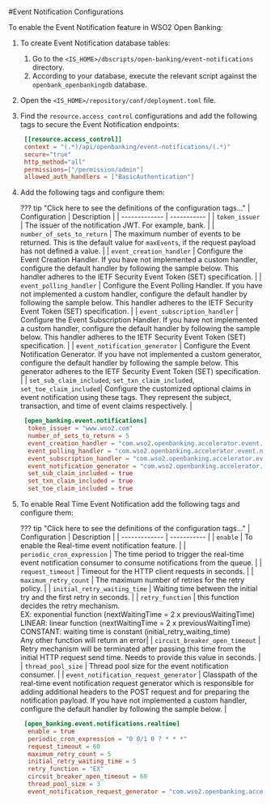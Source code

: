 #Event Notification Configurations

To enable the Event Notification feature in WSO2 Open Banking:

1. To create Event Notification database tables:
    1. Go to the `<IS_HOME>/dbscripts/open-banking/event-notifications` directory.
    2. According to your database, execute the relevant script against the `openbank_openbankingdb` database.
2. Open the `<IS_HOME>/repository/conf/deployment.toml` file.
3. Find the `resource.access_control` configurations and add the following tags to secure the Event Notification endpoints:
      ``` toml
       [[resource.access_control]]
       context = "(.*)/api/openbanking/event-notifications/(.*)"
       secure="true"
       http_method="all"
       permissions=["/permission/admin"]
       allowed_auth_handlers = ["BasicAuthentication"]
      ```
4. Add the following tags and configure them:

    ??? tip "Click here to see the definitions of the configuration tags..."
         | Configuration | Description |
         | ------------- | ----------- |
         | `token_issuer` | The issuer of the notification JWT. For example, bank. |
         | `number_of_sets_to_return` | The maximum number of events to be returned. This is the default value for `maxEvents`, if the request payload has not defined a value. |
         | `event_creation_handler` | Configure the Event Creation Handler. If you have not implemented a custom handler, configure the default handler by following the sample below. This handler adheres to the IETF Security Event Token (SET) specification. |
         | `event_polling_handler` | Configure the Event Polling Handler. If you have not implemented a custom handler, configure the default handler by following the sample below. This handler adheres to the IETF Security Event Token (SET) specification. |
         | `event_subscription_handler` | Configure the Event Subscription Handler. If you have not implemented a custom handler, configure the default handler by following the sample below. This handler adheres to the IETF Security Event Token (SET) specification. |
         | `event_notification_generator` | Configure the Event Notification Generator. If you have not implemented a custom generator, configure the default handler by following the sample below. This generator adheres to the IETF Security Event Token (SET) specification. |
         | `set_sub_claim_included`, `set_txn_claim_included`, `set_toe_claim_included`| Configure the customized optional claims in event notification using these tags. They represent the subject, transaction, and time of event claims respectively. |

      ``` toml
       [open_banking.event.notifications]
        token_issuer = "www.wso2.com"
        number_of_sets_to_return = 5
        event_creation_handler = "com.wso2.openbanking.accelerator.event.notifications.service.handler.DefaultEventCreationServiceHandler"
        event_polling_handler = "com.wso2.openbanking.accelerator.event.notifications.service.handler.DefaultEventPollingServiceHandler"
        event_subscription_handler = "com.wso2.openbanking.accelerator.event.notifications.service.handler.DefaultEventSubscriptionServiceHandler"
        event_notification_generator = "com.wso2.openbanking.accelerator.event.notifications.service.service.DefaultEventNotificationGenerator"
        set_sub_claim_included = true
        set_txn_claim_included = true
        set_toe_claim_included = true
      ```

5. To enable Real Time Event Notification add the following tags and configure them:

    ??? tip "Click here to see the definitions of the configuration tags..."
         | Configuration | Description |
         | ------------- | ----------- |
         | `enable` | To enable the Real-time event notification feature. |
         | `periodic_cron_expression` | The time period to trigger the real-time event notification consumer to consume notifications from the queue. |
         | `request_timeout` | Timeout for the HTTP client requests in seconds. |
         | `maximum_retry_count` |  The maximum number of retries for the retry policy. |
         | `initial_retry_waiting_time` | Waiting time between the initial try and the first retry in seconds. |
         | `retry_function` | this function decides the retry mechanism. <br/> EX: exponential function (nextWaitingTime = 2 x previousWaitingTime) <br/> LINEAR: linear function (nextWaitingTime = 2 x previousWaitingTime) <br/> CONSTANT: waiting time is constant (initial_retry_waiting_time) <br/> Any other function will return an error|
         | `circuit_breaker_open_timeout` | Retry mechanism will be terminated after passing this time from the initial HTTP request send time. Needs to provide this value in seconds. |
         | `thread_pool_size` | Thread pool size for the event notification consumer. |
         | `event_notification_request_generator` | Classpath of the real-time event notification request generator which is responsible for adding additional headers to the POST request and for preparing the notification payload. If you have not implemented a custom handler, configure the default handler by following the sample below. |

      ``` toml
       [open_banking.event.notifications.realtime]
        enable = true
        periodic_cron_expression = "0 0/1 0 ? * * *"
        request_timeout = 60
        maximum_retry_count = 5
        initial_retry_waiting_time = 5
        retry_function = "EX"
        circuit_breaker_open_timeout = 60
        thread_pool_size = 3
        event_notification_request_generator = "com.wso2.openbanking.accelerator.event.notifications.service.realtime.service.DefaultRealtimeEventNotificationRequestGenerator"
      ```

